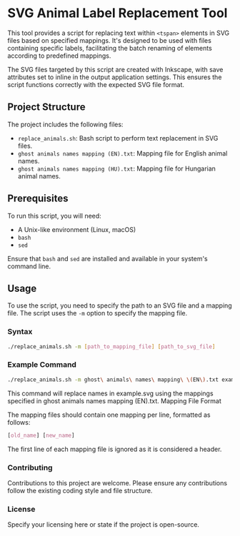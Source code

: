 # SVG Animal Label Replacement Tool

This tool provides a script for replacing text within `<tspan>` elements in SVG files based on specified mappings. It's designed to be used with files containing specific labels, facilitating the batch renaming of elements according to predefined mappings.

The SVG files targeted by this script are created with Inkscape, with save attributes set to inline in the output application settings. This ensures the script functions correctly with the expected SVG file format.

## Project Structure

The project includes the following files:

- `replace_animals.sh`: Bash script to perform text replacement in SVG files.
- `ghost animals names mapping (EN).txt`: Mapping file for English animal names.
- `ghost animals names mapping (HU).txt`: Mapping file for Hungarian animal names.

## Prerequisites

To run this script, you will need:
- A Unix-like environment (Linux, macOS)
- `bash`
- `sed`

Ensure that `bash` and `sed` are installed and available in your system's command line.

## Usage

To use the script, you need to specify the path to an SVG file and a mapping file. The script uses the `-m` option to specify the mapping file.

### Syntax

```bash
./replace_animals.sh -m [path_to_mapping_file] [path_to_svg_file]
```

### Example Command

```bash
./replace_animals.sh -m ghost\ animals\ names\ mapping\ \(EN\).txt example.svg
```

This command will replace names in example.svg using the mappings specified in ghost animals names mapping (EN).txt.
Mapping File Format

The mapping files should contain one mapping per line, formatted as follows:

```css
[old_name] [new_name]
```

The first line of each mapping file is ignored as it is considered a header.

### Contributing

Contributions to this project are welcome. Please ensure any contributions follow the existing coding style and file structure.

### License

Specify your licensing here or state if the project is open-source.


